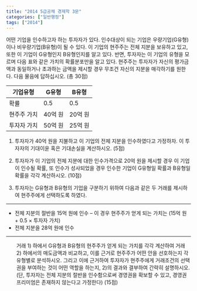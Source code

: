 ```yaml
---
title: "2014 5급공채 경제학 3문"
categories: ["일반행정"]
tags: ["2014"]
---
```


어떤 기업을 인수하고자 하는 투자자가 있다. 인수대상이 되는 기업은 우량기업(G유형)이나 비우량기업(B유형)이 될 수 있다. 이 기업의 현주주는 전체 지분을 보유하고 있고, 또한 이 기업이 G유형인지 B유형인지를 알고 있다. 반면, 투자자는 이 기업의 유형을 모르며 다음 표와 같은 가치의 확률분포만을 알고 있다. 현주주는 투자자가 자신의 평가금액과 동일하거나 초과하는 금액을 제시할 경우 무조건 자신의 지분을 매각하기를 원한다. 다음 물음에 답하십시오. (총 30점)

| 기업유형     | G유형      | B유형      |
|-----------|----------|----------|
| 확률        | 0.5      | 0.5      |
| 현주주 가치  | 40억 원   | 20억 원   |
| 투자자 가치  | 50억 원   | 25억 원   |

1) 투자자가 40억 원을 지불하고 이 기업의 전체 지분을 인수하였다고 가정하자. 이 투자자의 기대이윤 혹은 기대손실을 계산하시오. (5점)

2) 투자자가 이 기업의 전체 지분에 대한 인수가격으로 20억 원을 제시할 경우 이 기업이 인수될 확률, 또 인수가 성사되었을 경우 인수한 기업이 G유형일 확률과 B유형일 확률을 각각 계산하시오. (10점)

3) 투자자는 G유형과 B유형의 기업을 구분하기 위하여 다음과 같은 두 거래를 제시하여 현주주에게 선택하도록 하였다.
---
- 전체 지분의 절반을 15억 원에 인수 – 이 경우 현주주가 얻게 되는 가치는 (15억 원 + 0.5 × 투자자 가치) 
- 전체 지분을 28억 원에 인수  
---
  

<div style="margin-left:2em;">

거래 1) 하에서 G유형과 B유형의 현주주가 얻게 되는 가치를 각각 계산하여 거래 2) 하에서의 매도금액과 비교하고, 이를 근거로 현주주가 어떤 안을 선호하는지 각 유형별로 분석하시오. 그리고 이에 근거하여 투자자가 현주주에게 거래조건의 선택권을 부여하는 것이 어떤 역할을 하는지, 2)의 결과와 결부하여 간략히 설명하시오. (단, 투자자는 전체 지분의 절반을 인수함으로써 경영권을 확보할 수 있고, 경영권 프리미엄은 존재하지 않는다고 가정한다) (15점)
</div>

